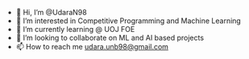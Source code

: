 - 👋 Hi, I’m @UdaraN98
- 👀 I’m interested in Competitive Programming and Machine Learning
- 🌱 I’m currently learning @ UOJ FOE
- 💞️ I’m looking to collaborate on ML and AI based projects
- 📫 How to reach me udara.unb98@gmail.com

<!---
UdaraN98/UdaraN98 is a ✨ special ✨ repository because its `README.md` (this file) appears on your GitHub profile.
You can click the Preview link to take a look at your changes.
--->
